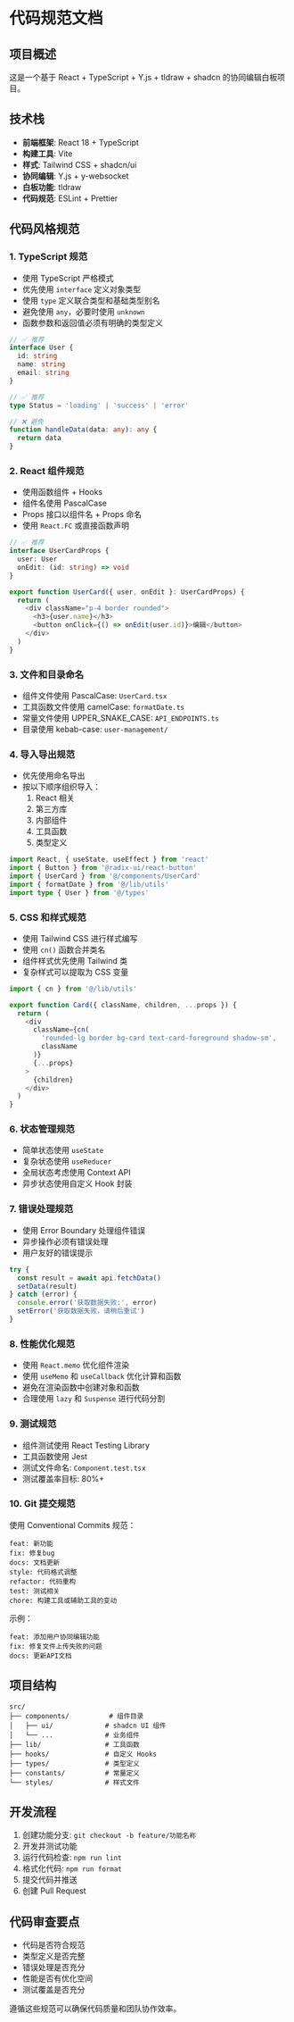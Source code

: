 # 代码规范文档

## 项目概述
这是一个基于 React + TypeScript + Y.js + tldraw + shadcn 的协同编辑白板项目。

## 技术栈
- **前端框架**: React 18 + TypeScript
- **构建工具**: Vite
- **样式**: Tailwind CSS + shadcn/ui
- **协同编辑**: Y.js + y-websocket
- **白板功能**: tldraw
- **代码规范**: ESLint + Prettier

## 代码风格规范

### 1. TypeScript 规范
- 使用 TypeScript 严格模式
- 优先使用 `interface` 定义对象类型
- 使用 `type` 定义联合类型和基础类型别名
- 避免使用 `any`，必要时使用 `unknown`
- 函数参数和返回值必须有明确的类型定义

```typescript
// ✅ 推荐
interface User {
  id: string
  name: string
  email: string
}

// ✅ 推荐
type Status = 'loading' | 'success' | 'error'

// ❌ 避免
function handleData(data: any): any {
  return data
}
```

### 2. React 组件规范
- 使用函数组件 + Hooks
- 组件名使用 PascalCase
- Props 接口以组件名 + Props 命名
- 使用 `React.FC` 或直接函数声明

```typescript
// ✅ 推荐
interface UserCardProps {
  user: User
  onEdit: (id: string) => void
}

export function UserCard({ user, onEdit }: UserCardProps) {
  return (
    <div className="p-4 border rounded">
      <h3>{user.name}</h3>
      <button onClick={() => onEdit(user.id)}>编辑</button>
    </div>
  )
}
```

### 3. 文件和目录命名
- 组件文件使用 PascalCase: `UserCard.tsx`
- 工具函数文件使用 camelCase: `formatDate.ts`
- 常量文件使用 UPPER_SNAKE_CASE: `API_ENDPOINTS.ts`
- 目录使用 kebab-case: `user-management/`

### 4. 导入导出规范
- 优先使用命名导出
- 按以下顺序组织导入：
  1. React 相关
  2. 第三方库
  3. 内部组件
  4. 工具函数
  5. 类型定义

```typescript
import React, { useState, useEffect } from 'react'
import { Button } from '@radix-ui/react-button'
import { UserCard } from '@/components/UserCard'
import { formatDate } from '@/lib/utils'
import type { User } from '@/types'
```

### 5. CSS 和样式规范
- 使用 Tailwind CSS 进行样式编写
- 使用 `cn()` 函数合并类名
- 组件样式优先使用 Tailwind 类
- 复杂样式可以提取为 CSS 变量

```typescript
import { cn } from '@/lib/utils'

export function Card({ className, children, ...props }) {
  return (
    <div
      className={cn(
        'rounded-lg border bg-card text-card-foreground shadow-sm',
        className
      )}
      {...props}
    >
      {children}
    </div>
  )
}
```

### 6. 状态管理规范
- 简单状态使用 `useState`
- 复杂状态使用 `useReducer`
- 全局状态考虑使用 Context API
- 异步状态使用自定义 Hook 封装

### 7. 错误处理规范
- 使用 Error Boundary 处理组件错误
- 异步操作必须有错误处理
- 用户友好的错误提示

```typescript
try {
  const result = await api.fetchData()
  setData(result)
} catch (error) {
  console.error('获取数据失败:', error)
  setError('获取数据失败，请稍后重试')
}
```

### 8. 性能优化规范
- 使用 `React.memo` 优化组件渲染
- 使用 `useMemo` 和 `useCallback` 优化计算和函数
- 避免在渲染函数中创建对象和函数
- 合理使用 `lazy` 和 `Suspense` 进行代码分割

### 9. 测试规范
- 组件测试使用 React Testing Library
- 工具函数使用 Jest
- 测试文件命名: `Component.test.tsx`
- 测试覆盖率目标: 80%+

### 10. Git 提交规范
使用 Conventional Commits 规范：

```
feat: 新功能
fix: 修复bug
docs: 文档更新
style: 代码格式调整
refactor: 代码重构
test: 测试相关
chore: 构建工具或辅助工具的变动
```

示例：
```
feat: 添加用户协同编辑功能
fix: 修复文件上传失败的问题
docs: 更新API文档
```

## 项目结构
```
src/
├── components/          # 组件目录
│   ├── ui/             # shadcn UI 组件
│   └── ...             # 业务组件
├── lib/                # 工具函数
├── hooks/              # 自定义 Hooks
├── types/              # 类型定义
├── constants/          # 常量定义
└── styles/             # 样式文件
```

## 开发流程
1. 创建功能分支: `git checkout -b feature/功能名称`
2. 开发并测试功能
3. 运行代码检查: `npm run lint`
4. 格式化代码: `npm run format`
5. 提交代码并推送
6. 创建 Pull Request

## 代码审查要点
- 代码是否符合规范
- 类型定义是否完整
- 错误处理是否充分
- 性能是否有优化空间
- 测试覆盖是否充分

遵循这些规范可以确保代码质量和团队协作效率。